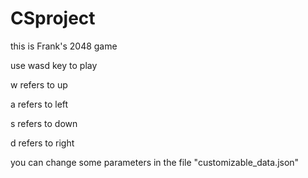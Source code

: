 # CSproject
this is Frank's 2048 game

use wasd key to play

w refers to up

a refers to left

s refers to down

d refers to right

you can change some parameters in the file "customizable_data.json"
